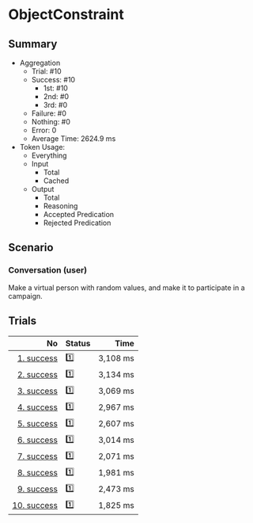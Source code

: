 # ObjectConstraint
## Summary
  - Aggregation
    - Trial: #10
    - Success: #10
      - 1st: #10
      - 2nd: #0
      - 3rd: #0
    - Failure: #0
    - Nothing: #0
    - Error: 0
    - Average Time: 2624.9 ms
  - Token Usage:
    - Everything
    - Input
      - Total
      - Cached
    - Output
      - Total
      - Reasoning
      - Accepted Predication
      - Rejected Predication

## Scenario
### Conversation (user)
Make a virtual person with random values,
and make it to participate in a campaign.

## Trials
No | Status | Time
---:|:-------|------:
[1. success](./trials/1.success.json) | 1️⃣ | 3,108 ms
[2. success](./trials/2.success.json) | 1️⃣ | 3,134 ms
[3. success](./trials/3.success.json) | 1️⃣ | 3,069 ms
[4. success](./trials/4.success.json) | 1️⃣ | 2,967 ms
[5. success](./trials/5.success.json) | 1️⃣ | 2,607 ms
[6. success](./trials/6.success.json) | 1️⃣ | 3,014 ms
[7. success](./trials/7.success.json) | 1️⃣ | 2,071 ms
[8. success](./trials/8.success.json) | 1️⃣ | 1,981 ms
[9. success](./trials/9.success.json) | 1️⃣ | 2,473 ms
[10. success](./trials/10.success.json) | 1️⃣ | 1,825 ms